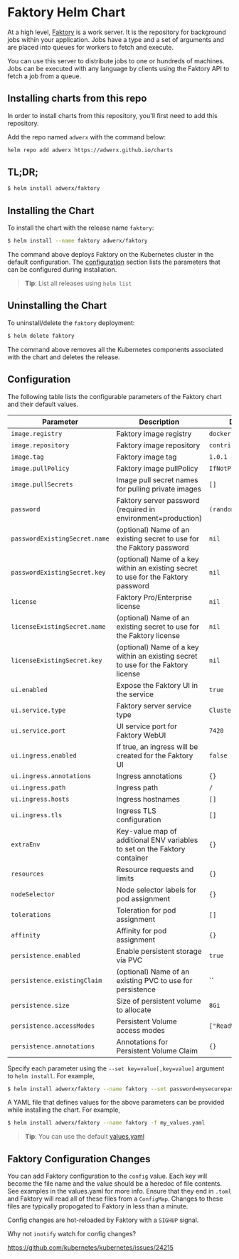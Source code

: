 # Faktory Helm Chart

At a high level, [Faktory](https://github.com/contribsys/faktory) is a work server. It is the repository for background jobs within your application. Jobs have a type and a set of arguments and are placed into queues for workers to fetch and execute.

You can use this server to distribute jobs to one or hundreds of machines. Jobs can be executed with any language by clients using the Faktory API to fetch a job from a queue.

## Installing charts from this repo

In order to install charts from this repository, you'll first need to add this repository.

Add the repo named `adwerx` with the command below:

```bash
helm repo add adwerx https://adwerx.github.io/charts
```

## TL;DR;

```bash
$ helm install adwerx/faktory
```

## Installing the Chart

To install the chart with the release name `faktory`:

```bash
$ helm install --name faktory adwerx/faktory
```

The command above deploys Faktory on the Kubernetes cluster in the default configuration. The [configuration](#configuration) section lists the parameters that can be configured during installation.

> **Tip**: List all releases using `helm list`

## Uninstalling the Chart

To uninstall/delete the `faktory` deployment:

```bash
$ helm delete faktory
```

The command above removes all the Kubernetes components associated with the chart and deletes the release.

## Configuration

The following table lists the configurable parameters of the Faktory chart and their default values.

Parameter | Description | Default
--------- | ----------- | -------
`image.registry` | Faktory image registry | `docker.io`
`image.repository` | Faktory image repository | `contribsys/faktory`
`image.tag` | Faktory image tag | `1.0.1`
`image.pullPolicy` | Faktory image pullPolicy | `IfNotPresent`
`image.pullSecrets` | Image pull secret names for pulling private images | `[]`
`password` | Faktory server password (required in environment=production) | `(random)`
`passwordExistingSecret.name` | (optional) Name of an existing secret to use for the Faktory password | `nil`
`passwordExistingSecret.key` | (optional) Name of a key within an existing secret to use for the Faktory password | `nil`
`license` | Faktory Pro/Enterprise license | `nil`
`licenseExistingSecret.name` | (optional) Name of an existing secret to use for the Faktory license | `nil`
`licenseExistingSecret.key` | (optional) Name of a key within an existing secret to use for the Faktory license | `nil`
`ui.enabled` | Expose the Faktory UI in the service | `true`
`ui.service.type` | Faktory server service type | `ClusterIP`
`ui.service.port` | UI service port for Faktory WebUI | `7420`
`ui.ingress.enabled` | If true, an ingress will be created for the Faktory UI | `false`
`ui.ingress.annotations` | Ingress annotations | `{}`
`ui.ingress.path` | Ingress path | `/`
`ui.ingress.hosts` | Ingress hostnames | `[]`
`ui.ingress.tls` | Ingress TLS configuration | `[]`
`extraEnv` | Key-value map of additional ENV variables to set on the Faktory container | `{}`
`resources` | Resource requests and limits | `{}`
`nodeSelector` | Node selector labels for pod assignment | `{}`
`tolerations` | Toleration for pod assignment | `[]`
`affinity` | Affinity for pod assignment | `{}`
`persistence.enabled` | Enable persistent storage via PVC | `true`
`persistence.existingClaim` | (optional) Name of an existing PVC to use for persistence | ``
`persistence.size` | Size of persistent volume to allocate | `8Gi`
`persistence.accessModes` | Persistent Volume access modes | `["ReadWriteOnce"]`
`persistence.annotations` | Annotations for Persistent Volume Claim | `{}`

Specify each parameter using the `--set key=value[,key=value]` argument to `helm install`. For example,

```bash
$ helm install adwerx/faktory --name faktory --set password=mysecurepassword
```

A YAML file that defines values for the above parameters can be provided while installing the chart. For example,

```bash
$ helm install adwerx/faktory --name faktory -f my_values.yaml
```

> **Tip**: You can use the default [values.yaml](values.yaml)

## Faktory Configuration Changes

You can add Faktory configuration to the `config` value. Each key will become the file name and the value should be a heredoc of file contents. See examples in the values.yaml for more info. Ensure that they end in `.toml` and Faktory will read all of these files from a `ConfigMap`. Changes to these files are typically propogated to Faktory in less than a minute.

Config changes are hot-reloaded by Faktory with a `SIGHUP` signal.

Why not `inotify` watch for config changes?

https://github.com/kubernetes/kubernetes/issues/24215
